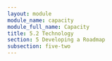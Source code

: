 ```yaml
---
layout: module
module_name: capacity
module_full_name: Capacity
title: 5.2 Technology
section: 5 Developing a Roadmap
subsection: five-two
---
```

